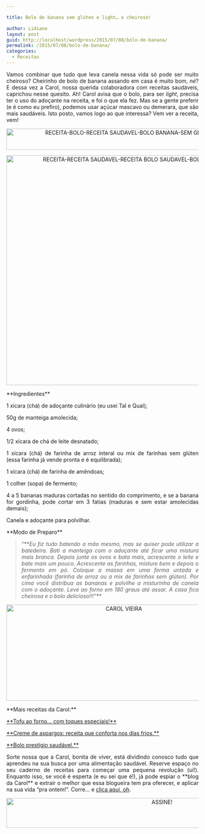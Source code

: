 ```yaml
---

title: Bolo de banana sem glúten e light… e cheiroso!

author: Lidiane
layout: post
guid: http://localhost/wordpress/2015/07/08/bolo-de-banana/
permalink: /2015/07/08/bolo-de-banana/
categories:
  - Receitas
---
```

<p align="justify">
  Vamos combinar que tudo que leva canela nessa vida só pode ser muito cheiroso? Cheirinho de bolo de banana assando em casa é muito bom, <em>né</em>? E dessa vez a Carol, nossa querida colaboradora com receitas saudáveis, caprichou nesse quesito. Ah! Carol avisa que o bolo, para ser <em>light</em>, precisa ter o uso do adoçante na receita, e foi o que ela fez. Mas se a gente preferir (e é como eu prefiro), podemos usar açúcar mascavo ou demerara, que são mais saudáveis. Isto posto, vamos logo ao que interessa? Vem ver a receita, vem!
</p>

<p align="center">
  <a href="http://www.trololodemulher.com.br/blog/wp-content/uploads/2015/07/RECEITA-BOLO-RECEITA-SAUDAVEL-BOLO-BANANA-SEM-GLUTEN-LIGHT-GLUTEN-FREE3.jpg"><img class="alignnone size-full wp-image-11091" src="http://www.trololodemulher.com.br/blog/wp-content/uploads/2015/07/RECEITA-BOLO-RECEITA-SAUDAVEL-BOLO-BANANA-SEM-GLUTEN-LIGHT-GLUTEN-FREE3.jpg" alt="RECEITA-BOLO-RECEITA SAUDAVEL-BOLO BANANA-SEM GLUTEN-LIGHT-GLUTEN FREE[3]" width="800" height="56" /></a>
</p>

<p align="center">
  <a href="http://www.trololodemulher.com.br/blog/wp-content/uploads/2015/07/RECEITA-RECEITA-SAUDAVEL-RECEITA-BOLO-SAUDAVEL-BOLO-BANANA-BOLO-SEM-GLUTEN.jpg"><img class="alignnone size-full wp-image-11092" src="http://www.trololodemulher.com.br/blog/wp-content/uploads/2015/07/RECEITA-RECEITA-SAUDAVEL-RECEITA-BOLO-SAUDAVEL-BOLO-BANANA-BOLO-SEM-GLUTEN.jpg" alt="RECEITA-RECEITA SAUDAVEL-RECEITA BOLO SAUDAVEL-BOLO BANANA-BOLO SEM GLUTEN" width="800" height="600" /></a>
</p>

<p align="justify">
  **Ingredientes**
</p>

<p align="justify">
  1 xícara (chá) de adoçante culinário (eu usei Tal e Qual);
</p>

<p align="justify">
  50g de manteiga amolecida;
</p>

<p align="justify">
  4 ovos;
</p>

<p align="justify">
  1/2 xícara de chá de leite desnatado;
</p>

<p align="justify">
  1 xícara (chá) de farinha de arroz interal ou mix de farinhas sem glúten (essa farinha já vende pronta e é equilibrada);
</p>

<p align="justify">
  1 xícara (chá) de farinha de amêndoas;
</p>

<p align="justify">
  1 colher (sopa) de fermento;
</p>

<p align="justify">
  4 a 5 bananas maduras cortadas no sentido do comprimento, e se a banana for gordinha, pode cortar em 3 fatias (maduras e sem estar amolecidas demais);
</p>

<p align="justify">
  Canela e adoçante para polvilhar.
</p>

<p align="justify">
  **Modo de Preparo**
</p>

> <p align="justify">
>   “**<em>Eu fiz tudo batendo a mão mesmo, mas se quiser pode utilizar a batedeira. Bati a manteiga com o adoçante até ficar uma mistura mais branca. Depois junte os ovos e bata mais, acrescente o leite e bate mais um pouco. Acrescente as farinhas, misture bem e depois o fermento em pó. Coloque a massa em uma forma untada e enfarinhada (farinha de arroz ou a mix de farinhas sem glúten). Por cima você distribua as bananas e polvilhe a misturinha de canela com o adoçante. Leve ao forno em 180 graus até assar. A casa fica cheirosa e o bolo delicioso!!!”</em>**
> </p>

<p align="center">
  <a href="http://www.trololodemulher.com.br/blog/wp-content/uploads/2014/07/CAROL-VIEIRA.png"><img class="alignnone size-full wp-image-10204" src="http://www.trololodemulher.com.br/blog/wp-content/uploads/2014/07/CAROL-VIEIRA.png" alt="CAROL VIEIRA" width="600" height="251" /></a>
</p>

<p align="justify">
  **Mais receitas da Carol:**
</p>

<p align="justify">
  <a href="http://www.trololodemulher.com.br/2015/06/17/tofu-ao-forno/" target="_blank">**Tofu ao forno… com toques especiais!**</a>
</p>

<p align="justify">
  <a href="http://www.trololodemulher.com.br/2015/06/03/creme-aspargos-receita/" target="_blank">**Creme de aspargos: receita que conforta nos dias frios.**</a>
</p>

<p align="justify">
  <a href="http://www.trololodemulher.com.br/2015/05/20/bolo-prestigio-saudavel/" target="_blank">**Bolo prestígio saudável.**</a>
</p>

<p align="justify">
  Sorte nossa que a Carol, bonita de viver, está dividindo conosco tudo que aprendeu na sua busca por uma alimentação saudável. Reserve espaço no seu caderno de receitas para começar uma pequena revolução (ui!). Enquanto isso, se você é esperta (e eu sei que é!), já pode espiar o **blog da Carol** e extrair o melhor que essa blogueira tem pra oferecer, e aplicar na sua vida “pra ontem!”. Corre… e <a href="http://mundocarolvieira.blogspot.com.br/" target="_blank">clica aqui, oh</a>.
</p>

<p align="center">
  <a href="http://feedburner.google.com/fb/a/mailverify?uri=blogBichaFemea&loc=en_US" target="_blank"><img class="alignnone size-full wp-image-10439" src="http://www.trololodemulher.com.br/blog/wp-content/uploads/2014/09/ASSINE.png" alt="ASSINE!" width="800" height="78" /></a>
</p>

<p align="justify">